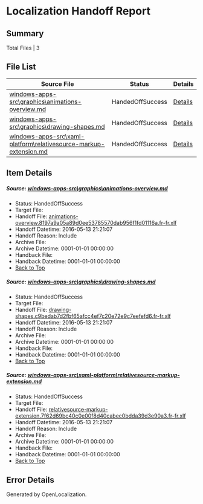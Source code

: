 # <a name='report-top'></a> Localization Handoff Report

## Summary
 Total Files | 3

## File List
 Source File | Status | Details 
 ----------- | ------ | ------- 
 [windows-apps-src\graphics\animations-overview.md](https://github.com/Microsoft/windows-apps/blob/f2f91ae7e55f4ee02abf0139784cfae69b1bbd10/windows-apps-src/graphics/animations-overview.md) | HandedOffSuccess | [Details](#c2b77b2c9f6d3cc06bb05d4a79387196fa3586f42576)
 [windows-apps-src\graphics\drawing-shapes.md](https://github.com/Microsoft/windows-apps/blob/04a3c2dabc4b115faf4b06aa3d3a59c5c38ab95f/windows-apps-src/graphics/drawing-shapes.md) | HandedOffSuccess | [Details](#42514e5119b646d196e0a1c7d3099ebed2225c692582)
 [windows-apps-src\xaml-platform\relativesource-markup-extension.md](https://github.com/Microsoft/windows-apps/blob/ec4c9b87655425e82a1cb792d0acc6bee265e9d2/windows-apps-src/xaml-platform/relativesource-markup-extension.md) | HandedOffSuccess | [Details](#9f0bb49e701806f8635d93fa495cdab6486a4ea33794)

## Item Details
##### <a name='c2b77b2c9f6d3cc06bb05d4a79387196fa3586f42576'></a> Source: [windows-apps-src\graphics\animations-overview.md](https://github.com/Microsoft/windows-apps/blob/f2f91ae7e55f4ee02abf0139784cfae69b1bbd10/windows-apps-src/graphics/animations-overview.md)
* Status: HandedOffSuccess
* Target File: 
* Handoff File: [animations-overview.8197a9a05a89d0ee53785570dab956f1fd01116a.fr-fr.xlf](https://github.com/Microsoft/WDG.handoff/blob/4623011f9ed1267f5ae7f1756128197ad3f75240/ol-handoff/Microsoft/windows-apps.fr-fr/master/animations-overview.8197a9a05a89d0ee53785570dab956f1fd01116a.fr-fr.xlf)
* Handoff Datetime: 2016-05-13 21:21:07
* Handoff Reason: Include
* Archive File: 
* Archive Datetime: 0001-01-01 00:00:00
* Handback File: 
* Handback Datetime: 0001-01-01 00:00:00
* [Back to Top](#report-top)

##### <a name='42514e5119b646d196e0a1c7d3099ebed2225c692582'></a> Source: [windows-apps-src\graphics\drawing-shapes.md](https://github.com/Microsoft/windows-apps/blob/04a3c2dabc4b115faf4b06aa3d3a59c5c38ab95f/windows-apps-src/graphics/drawing-shapes.md)
* Status: HandedOffSuccess
* Target File: 
* Handoff File: [drawing-shapes.c9bedab7d2fbf65afcc4ef7c20e72e9c7eefefd6.fr-fr.xlf](https://github.com/Microsoft/WDG.handoff/blob/4623011f9ed1267f5ae7f1756128197ad3f75240/ol-handoff/Microsoft/windows-apps.fr-fr/master/drawing-shapes.c9bedab7d2fbf65afcc4ef7c20e72e9c7eefefd6.fr-fr.xlf)
* Handoff Datetime: 2016-05-13 21:21:07
* Handoff Reason: Include
* Archive File: 
* Archive Datetime: 0001-01-01 00:00:00
* Handback File: 
* Handback Datetime: 0001-01-01 00:00:00
* [Back to Top](#report-top)

##### <a name='9f0bb49e701806f8635d93fa495cdab6486a4ea33794'></a> Source: [windows-apps-src\xaml-platform\relativesource-markup-extension.md](https://github.com/Microsoft/windows-apps/blob/ec4c9b87655425e82a1cb792d0acc6bee265e9d2/windows-apps-src/xaml-platform/relativesource-markup-extension.md)
* Status: HandedOffSuccess
* Target File: 
* Handoff File: [relativesource-markup-extension.7f62d69bc40c0e00f8d40cabec0bdda39d3e90a3.fr-fr.xlf](https://github.com/Microsoft/WDG.handoff/blob/4623011f9ed1267f5ae7f1756128197ad3f75240/ol-handoff/Microsoft/windows-apps.fr-fr/master/relativesource-markup-extension.7f62d69bc40c0e00f8d40cabec0bdda39d3e90a3.fr-fr.xlf)
* Handoff Datetime: 2016-05-13 21:21:07
* Handoff Reason: Include
* Archive File: 
* Archive Datetime: 0001-01-01 00:00:00
* Handback File: 
* Handback Datetime: 0001-01-01 00:00:00
* [Back to Top](#report-top)


## Error Details

Generated by OpenLocalization.

